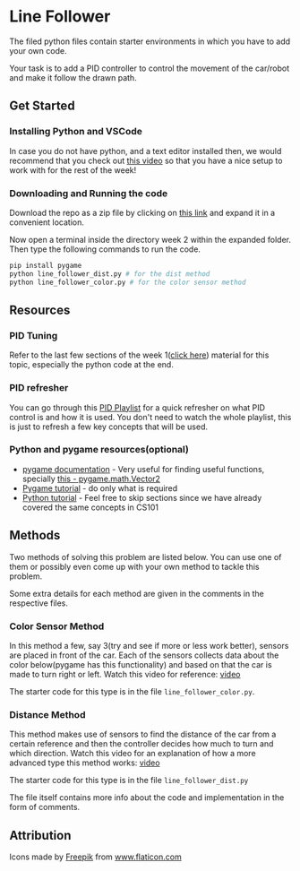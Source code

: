 # Line Follower

The filed python files contain starter environments in which you have to add your own code. 

Your task is to add a PID controller to control the movement of the car/robot and make it follow the drawn path.

## Get Started

### Installing Python and VSCode
In case you do not have python, and a text editor installed then, we would recommend that you check out [this video](https://youtu.be/dNFgRUD2w68) so that you have a nice setup to work with for the rest of the week! 

### Downloading and Running the code
Download the repo as a zip file by clicking on [this link](https://github.com/erciitb/tss-controls-theory/archive/refs/heads/main.zip) and expand it in a convenient location. 

Now open a terminal inside the directory week 2 within the expanded folder. Then type the following commands to run the code.

```bash
pip install pygame
python line_follower_dist.py # for the dist method
python line_follower_color.py # for the color sensor method
```

## Resources

### PID Tuning
Refer to the last few sections of the week 1([click here](https://colab.research.google.com/drive/1uOsE_tVoBd8ANP4vq-xk6BhoZzq9OQC9#scrollTo=519f0c10)) material for this topic, especially the python code at the end.

### PID refresher
You can go through this [PID Playlist](https://youtube.com/playlist?list=PLn8PRpmsu08pQBgjxYFXSsODEF3Jqmm-y) for a quick refresher on what PID control is and how it is used.
You don't need to watch the whole playlist, this is just to refresh a few key concepts that will be used. 

### Python and pygame resources(optional)
- [pygame documentation](https://www.pygame.org/docs/) - Very useful for finding useful functions, specially [this - pygame.math.Vector2](https://www.pygame.org/docs/ref/math.html#pygame.math.Vector2)
- [Pygame tutorial](https://youtu.be/FfWpgLFMI7w) - do only what is required
- [Python tutorial](https://youtu.be/_uQrJ0TkZlc) - Feel free to skip sections since we have already covered the same concepts in CS101

## Methods

Two methods of solving this problem are listed below. You can use one of them or possibly even come up with your own method to tackle this problem.

Some extra details for each method are given in the comments in the respective files.

### Color Sensor Method

In this method a few, say 3(try and see if more or less work better), sensors are placed in front of the car. Each of the sensors collects data about the color below(pygame has this functionality) and based on that the car is made to turn right or left.
Watch this video for reference: [video](https://www.youtube.com/watch?v=bL0MmeQhpAQ)

The starter code for this type is in the file `line_follower_color.py`.

### Distance Method

This method makes use of sensors to find the distance of the car from a certain reference and then the controller decides how much to turn and which direction.
Watch this video for an explanation of how a more advanced type this method works: [video](https://youtu.be/4Y7zG48uHRo)

The starter code for this type is in the file `line_follower_dist.py`

The file itself contains more info about the code and implementation in the form of comments.

## Attribution

<div>Icons made by <a href="https://www.freepik.com" title="Freepik">Freepik</a> from <a href="https://www.flaticon.com/" title="Flaticon">www.flaticon.com</a></div>